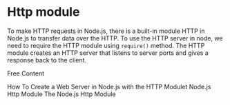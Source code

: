 # Http module

To make HTTP requests in Node.js, there is a built-in module HTTP in Node.js to transfer data over the HTTP. To use the HTTP server in node, we need to require the HTTP module using `require()` method. The HTTP module creates an HTTP server that listens to server ports and gives a response back to the client.

<ResourceGroupTitle>Free Content</ResourceGroupTitle>

<BadgeLink badgeText='Course' colorScheme='green' href='https://www.digitalocean.com/community/tutorials/how-to-create-a-web-server-in-node-js-with-the-http-module'>How To Create a Web Server in Node.js with the HTTP Modulet</BadgeLink>
<BadgeLink colorScheme='yellow' badgeText='Read' href='https://www.geeksforgeeks.org/node-js-http-module/'>Node.js Http Module</BadgeLink>
<BadgeLink colorScheme='yellow' badgeText='Read' href='https://nodejs.dev/en/learn/the-nodejs-http-module/'>The Node.js Http Module</BadgeLink>
